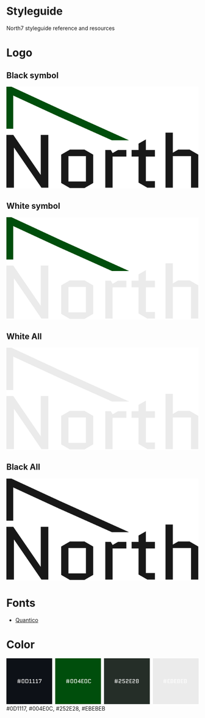 # Styleguide

North7 styleguide reference and resources

# Logo

## Black symbol

![SymbolBlack](logo/black.svg)

## White symbol

![SymbolWhite](logo/white.svg)

## White All

![SymbolWhiteAll](logo/white_all.svg)

## Black All

![SymbolWhiteAll](logo/black_all.svg)

# Fonts

- [Quantico](https://github.com/north7/styleguide/raw/main/fonts/Quantico) 


# Color

![Darktheme](colors.png) <br>
 #0D1117, #004E0C, #252E28, #EBEBEB
